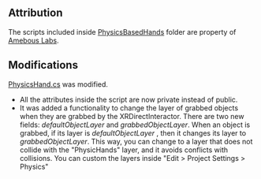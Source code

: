 ## Attribution
The scripts included inside [PhysicsBasedHands](https://github.com/oscardelgado02/VR-Prototype---Prospective-Memory-Training/edit/main/Assets/Scripts/PhysicsBasedHands) folder are property of [Amebous Labs](https://amebouslabs.medium.com/developing-physics-based-vr-hands-in-unity-cca4643c296b).

## Modifications
[PhysicsHand.cs](https://github.com/oscardelgado02/VR-Prototype---Prospective-Memory-Training/blob/main/Assets/Scripts/PhysicsBasedHands/PhysicsHand.cs) was modified.

- All the attributes inside the script are now private instead of public.
- It was added a functionality to change the layer of grabbed objects when they are grabbed by the XRDirectInteractor. There are two new fields: *defaultObjectLayer* and *grabbedObjectLayer*. When an object is grabbed, if its layer is *defaultObjectLayer* , then it changes its layer to *grabbedObjectLayer*. This way, you can change to a layer that does not collide with the "PhysicHands" layer, and it avoids conflicts with collisions. You can custom the layers inside "Edit > Project Settings > Physics"